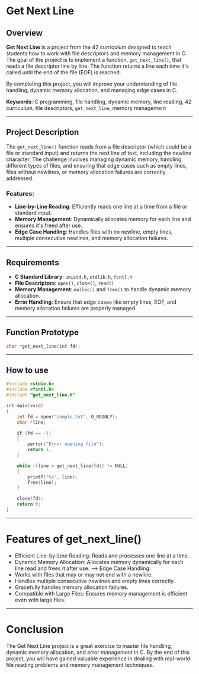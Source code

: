 # Get Next Line

## Overview

**Get Next Line** is a project from the 42 curriculum designed to teach students how to work with file descriptors and memory management in C. The goal of the project is to implement a function, `get_next_line()`, that reads a file descriptor line by line. The function returns a line each time it's called until the end of the file (EOF) is reached.

By completing this project, you will improve your understanding of file handling, dynamic memory allocation, and managing edge cases in C.

**Keywords**: C programming, file handling, dynamic memory, line reading, 42 curriculum, file descriptors, `get_next_line`, memory management

---

## Project Description

The `get_next_line()` function reads from a file descriptor (which could be a file or standard input) and returns the next line of text, including the newline character. The challenge involves managing dynamic memory, handling different types of files, and ensuring that edge cases such as empty lines, files without newlines, or memory allocation failures are correctly addressed.

### Features:
- **Line-by-Line Reading**: Efficiently reads one line at a time from a file or standard input.
- **Memory Management**: Dynamically allocates memory for each line and ensures it's freed after use.
- **Edge Case Handling**: Handles files with no newline, empty lines, multiple consecutive newlines, and memory allocation failures.
  
---

## Requirements

- **C Standard Library**: `unistd.h`, `stdlib.h`, `fcntl.h`
- **File Descriptors**: `open()`, `close()`, `read()`
- **Memory Management**: `malloc()` and `free()` to handle dynamic memory allocation.
- **Error Handling**: Ensure that edge cases like empty lines, EOF, and memory allocation failures are properly managed.

---

## Function Prototype

```c
char *get_next_line(int fd);

```
---

## How to use

```c
#include <stdio.h>
#include <fcntl.h>
#include "get_next_line.h"

int main(void)
{
    int fd = open("sample.txt", O_RDONLY);
    char *line;

    if (fd == -1)
    {
        perror("Error opening file");
        return 1;
    }

    while ((line = get_next_line(fd)) != NULL)
    {
        printf("%s", line);
        free(line);
    }

    close(fd);
    return 0;
}

```
---

# Features of get_next_line()

- Efficient Line-by-Line Reading: Reads and processes one line at a time.
- Dynamic Memory Allocation: Allocates memory dynamically for each line read and frees it after use.
--> Edge Case Handling:
- Works with files that may or may not end with a newline.
- Handles multiple consecutive newlines and empty lines correctly.
- Gracefully handles memory allocation failures.
- Compatible with Large Files: Ensures memory management is efficient even with large files.

---

# Conclusion

The Get Next Line project is a great exercise to master file handling, dynamic memory allocation, and error management in C. By the end of this project, you will have gained valuable experience in dealing with real-world file reading problems and memory management techniques.
